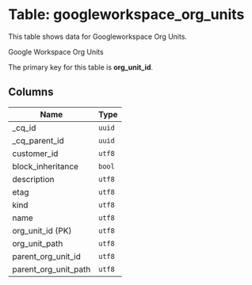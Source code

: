 # Table: googleworkspace_org_units

This table shows data for Googleworkspace Org Units.

Google Workspace Org Units

The primary key for this table is **org_unit_id**.

## Columns

| Name          | Type          |
| ------------- | ------------- |
|_cq_id|`uuid`|
|_cq_parent_id|`uuid`|
|customer_id|`utf8`|
|block_inheritance|`bool`|
|description|`utf8`|
|etag|`utf8`|
|kind|`utf8`|
|name|`utf8`|
|org_unit_id (PK)|`utf8`|
|org_unit_path|`utf8`|
|parent_org_unit_id|`utf8`|
|parent_org_unit_path|`utf8`|